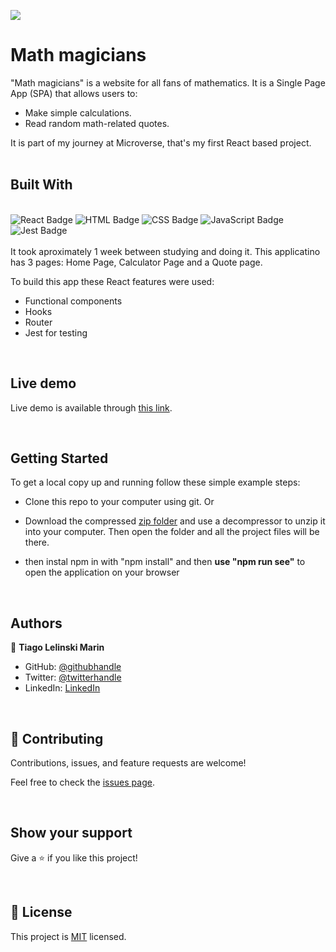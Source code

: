 ![](https://img.shields.io/badge/Microverse-blueviolet)

# Math magicians
"Math magicians" is a website for all fans of mathematics. It is a Single Page App (SPA) that allows users to:

- Make simple calculations.
- Read random math-related quotes.

It is part of my journey at Microverse, that's my first React based project.
<br>
<br>

## Built With

<br>
<img alt="React Badge" src="https://img.shields.io/badge/React-20232A?style=for-the-badge&logo=react&logoColor=61DAFB">
<img alt="HTML Badge" src="https://img.shields.io/badge/html5%20-%23E34F26.svg?&style=for-the-badge&logo=html5&logoColor=white">
<img alt="CSS Badge" src="https://img.shields.io/badge/css3%20-%231572B6.svg?&style=for-the-badge&logo=css3&logoColor=white">
<img alt="JavaScript Badge" src="https://img.shields.io/badge/javascript%20-%23323330.svg?&style=for-the-badge&logo=javascript&logoColor=%23F7DF1E">
<img alt="Jest Badge" src="https://img.shields.io/badge/Jest-C21325?style=for-the-badge&logo=jest&logoColor=white"><br>

<br>
It took aproximately 1 week between studying and doing it. This applicatino has 3 pages: Home Page, Calculator Page and a Quote page.

To build this app these React features were used:
* Functional components
* Hooks
* Router
* Jest for testing

<br>

## Live demo

Live demo is available through [this link](https://titos-calculator.netlify.app/).

<br>

## Getting Started

To get a local copy up and running follow these simple example steps:

- Clone this repo to your computer using git.
Or
- Download the compressed [zip folder](https://github.com/Tiago-Lelinski-Marin/Math-Magicians/archive/refs/heads/main.zip) and use a decompressor to unzip it into your computer. Then open the folder and all the project files will be there.

- then instal npm in with "npm install" and then **use "npm run see"** to open the application on your browser

<br>

## Authors

👤 **Tiago Lelinski Marin**

- GitHub: [@githubhandle](https://github.com/Tiago-Lelinski-Marin)
- Twitter: [@twitterhandle](https://twitter.com/LelinskiMarin)
- LinkedIn: [LinkedIn](https://www.linkedin.com/in/tiago-lelinski-marin/)

<br>

## 🤝 Contributing

Contributions, issues, and feature requests are welcome!

Feel free to check the [issues page](../../issues/).

<br>

## Show your support

Give a ⭐️ if you like this project!

<br>

## 📝 License

This project is [MIT](./MIT.md) licensed.